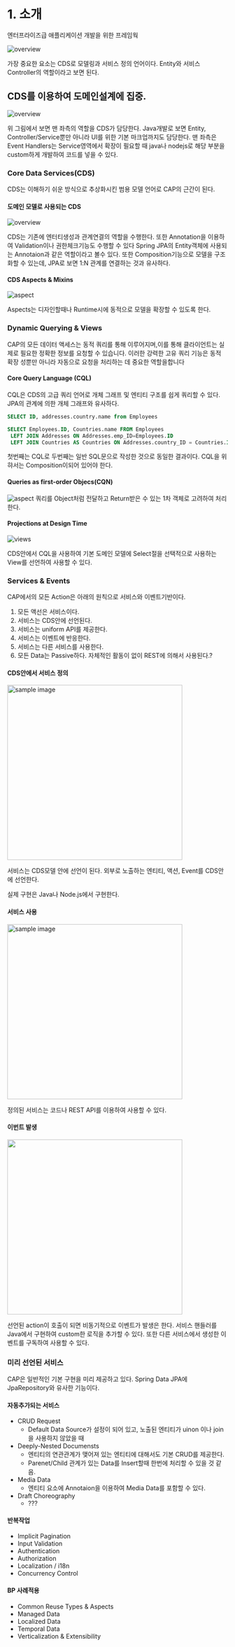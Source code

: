 # 1. 소개

엔터프라이즈급 애플리케이션 개발을 위한 프레임웍

![overview](/image/overview.png)

가장 중요한 요소는 CDS로 모델링과 서비스 정의 언어이다. Entity와 서비스 Controller의 역할이라고 보면 된다.

## CDS를 이용하여 도메인설계에 집중.


![overview](/image/core-concepts.png)

위 그림에서 보면 맨 좌측의 역할을 CDS가 담당한다. Java개발로 보면 Entity, Controller/Service뿐만 아니라 UI를 위한 기본 마크업까지도 담당한다. 
맨 좌측은 Event Handlers는 Service영역에서 확장이 필요할 때 java나 nodejs로 해당 부분을 custom하게 개발하여 코드를 넣을 수 있다.

### Core Data Services(CDS)

CDS는 이해하기 쉬운 방식으로 추상화시킨 범용 모델 언어로 CAP의 근간이 된다.

#### 도메인 모델로 사용되는 CDS


![overview](/image/domain-modeling.png)

CDS는 기존에 엔터티생성과 관계연결의 역할을 수행한다. 또한 Annotation을 이용하여 Validation이나 권한체크기능도 수행할 수 있다 Spring JPA의 Entity객체에 사용되는 Annotaion과 같은 역할이라고 볼수 있다.
또한 Composition기능으로 모델을 구조화할 수 있는데, JPA로 보면 1:N 관계를 연결하는 것과 유사하다.

#### CDS Aspects & Mixins

![aspect](/image/aspects.png)

Aspects는 디자인할때나 Runtime시에 동적으로 모델을 확장할 수 있도록 한다.

### Dynamic Querying & Views

CAP의 모든 데이터 액세스는 동적 쿼리를 통해 이루어지며,이를 통해 클라이언트는 실제로 필요한 정확한 정보를 요청할 수 있습니다. 이러한 강력한 고유 쿼리 기능은 동적 확장 성뿐만 아니라 자동으로 요청을 처리하는 데 중요한 역할을합니다

#### Core Query Language (CQL)

CQL은 CDS의 고급 쿼리 언어로 개체 그래프 및 엔티티 구조를 쉽게 쿼리할 수 있다. JPA의 관계에 의한 개체 그래프와 유사하다.

```SQL
SELECT ID, addresses.country.name from Employees
```

```SQL
SELECT Employees.ID, Countries.name FROM Employees
 LEFT JOIN Addresses ON Addresses.emp_ID=Employees.ID
 LEFT JOIN Countries AS Countries ON Addresses.country_ID = Countries.ID 
```

첫번째는 CQL로 두번째는 일반 SQL문으로 작성한 것으로 동일한 결과이다. CQL을 위햐서는 Composition이되어 있어야 한다.

#### Queries as first-order Objecs(CQN)

![aspect](/image/querying.png)
쿼리를 Object처럼 전달하고 Return받은 수 있는 1차 객체로 고려하여 처리한다. 

#### Projections at Design Time

![views](/image/views.png)

CDS안에서 CQL을 사용하여 기본 도메인 모델에 Select절을 선택적으로 사용하는 View를 선언하여 사용할 수 있다.

### Services & Events

CAP에서의 모든 Action은 아래의 원칙으로 서비스와 이벤트기반이다.

1. 모든 액선은 서비스이다.
1. 서비스는 CDS안에 선언된다.
1. 서비스는 uniform API를 제공한다.
1. 서비스는 이벤트에 반응한다.
1. 서비스는 다른 서비스를 사용한다.
1. 모든 Data는 Passive하다. 자체적인 활동이 없이 REST에 의해서 사용된다.?

#### CDS안에서 서비스 정의


<img src="./image/service-definitions.png" width="400px" alt="sample image">


서비스는 CDS모델 안에 선언이 된다. 외부로 노출하는 엔티티, 액션, Event를 CDS안에 선언한다.

실제 구현은 Java나 Node.js에서 구현한다.

#### 서비스 사용

<img src="./image/service-consumption.png" width="400px" alt="sample image">

정의된 서비스는 코드나 REST API를 이용하여 사용할 수 있다. 


#### 이번트 발생

<img src="./image/events.png" width="400px">

선언된 action이 호출이 되면 비동기적으로 이벤트가 발생은 한다. 서비스 핸들러를 Java에서 구현하여 custom한 로직을 추가할 수 있다. 또한 다른 서비스에서 생성한 이벤트를 구독하여 사용할 수 있다.

### 미리 선언된 서비스

CAP은 일반적인 기본 구현을 미리 제공하고 있다. Spring Data JPA에 JpaRepository와 유사한 기능이다.

#### 자동추가되는 서비스

* CRUD Request
    * Default Data Source가 설정이 되어 있고, 노출된 엔티티가 uinon 이나 join을 사용하지 않았을 때
* Deeply-Nested Documensts
    * 엔티티의 연관관계가 맺어져 있는 엔티티에 대해서도 기본 CRUD를 제공한다. 
    * Parenet/Child 관계가 있는 Data를 Insert할때 한번에 처리할 수 있을 것 같음.
* Media Data
    * 엔티티 요소에 Annotaion을 이용하여 Media Data를 포함할 수 있다.
* Draft Choreography
    * ???

#### 반복작업

* Implicit Pagination
* Input Validation
* Authentication
* Authorization
* Localization / i18n
* Concurrency Control

#### BP 사례적용
* Common Reuse Types & Aspects
* Managed Data
* Localized Data
* Temporal Data
* Verticalization & Extensibility
